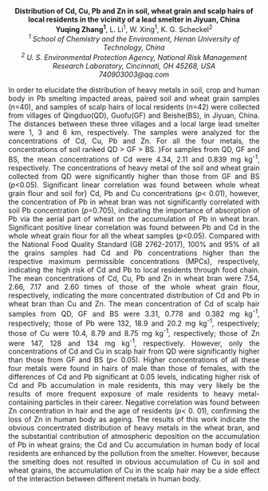 <center><strong>Distribution of Cd, Cu, Pb and Zn in soil, wheat grain and scalp hairs of local residents in the vicinity of a lead smelter in Jiyuan, China</strong>

<center><strong>Yuqing Zhang<sup>1</sup></strong>, L. Li<sup>1</sup>, W. Xing<sup>1</sup>, K. G. Scheckel<sup>2</sup>

<center><i><sup>1</sup> School of Chemistry and the Environment, Henan University of Technology, China</i>

<center><i><sup>2</sup> U. S. Environmental Protection Agency, National Risk Management Research Laboratory, Cincinnati, OH 45268, USA</i>

<center><i>740903003@qq.com</i>


<p style=text-align:justify>In order to elucidate the distribution of heavy metals in soil, crop and
human body in Pb smelting impacted areas, paired soil and wheat grain
samples (<i>n</i>=40), and samples of scalp hairs of local residents (<i>n</i>=42)
were collected from villages of Qingduo(QD), Guofu(GF) and
Beishe(BS), in Jiyuan, China. The distances between these three villages
and a local large lead smelter were 1, 3 and 6 km, respectively. The
samples were analyzed for the concentrations of Cd, Cu, Pb and Zn. For all the four
metals, the concentrations of soil ranked QD &gt; GF &gt; BS.
}For samples from QD, GF and BS, the mean
concentrations of Cd were 4.34, 2.11 and 0.839 mg
kg<sup>-1</sup>, respectively. The concentrations of heavy metal of the soil
and wheat grain collected from QD
were significantly higher than those from GF and BS (<i>p</i>&lt;0.05).
Significant linear correlation was found between whole wheat grain flour
and soil for} Cd, Pb and
Cu concentrations (<i>p</i>&lt; 0.01), however, the
concentration of Pb in wheat bran was not significantly correlated with
soil Pb concentration (<i>p</i>=0.705), indicating the importance of
absorption of Pb via the aerial part of wheat on the accumulation of Pb
in wheat bran. Significant positive linear correlation was found between Pb and Cd in the
whole wheat grain flour for all the wheat samples (<i>p</i>&lt;0.05).
Compared with the National Food Quality Standard (GB 2762-2017), 100%
and 95% of all the grains samples had Cd and Pb concentrations
higher than the respective maximum permissible
concentrations (MPCs), respectively, indicating the high risk of Cd and
Pb to local residents through food chain. The mean concentrations of Cd,
Cu, Pb and Zn in wheat bran were 7.54, 2.66, 7.17 and 2.60 times of
those of the whole wheat grain flour, respectively, indicating the more
concentrated distribution of Cd and Pb in wheat bran than Cu and Zn. The
mean concentration of Cd of scalp hair samples from QD, GF and BS were
3.31, 0.778 and 0.382 mg kg<sup>-1</sup>, respectively; those of
Pb were 132, 18.9 and 20.2 mg kg<sup>-1</sup>, respectively; those of Cu were 10.4,
8.79 and 8.75 mg kg<sup>-1</sup>,
respectively; those of Zn were 147, 128 and 134
mg kg<sup>-1</sup>, respectively. However, only the concentrations of Cd and Cu
in scalp hair from QD
were significantly higher than those from GF and BS (<i>p</i>&lt;
0.05). Higher concentrations of all these four metals were found in
hairs of male than those of females, with the differences of Cd and Pb
significant at 0.05 levels, indicating higher risk of Cd and Pb
accumulation in male residents, this may very likely be the results of
more frequent exposure of male residents to heavy metal-containing
particles in their career. Negative correlation was found between Zn
concentration in hair and the age of residents (<i>p</i>&lt; 0. 01),
confirming the loss of Zn in human body as ageing. The results of this
work indicate the obvious concentrated distribution of heavy metals in
the wheat bran, and the substantial contribution of atmospheric
deposition on the accumulation of Pb in wheat grains; the Cd and Cu
accumulation in human body of local residents are enhanced by the
pollution from the smelter. However, because the smelting does not
resulted in obvious accumulation of Cu in soil and wheat grains, the
accumulation of Cu in the scalp hair may be a side effect of the
interaction between different metals in human body.
